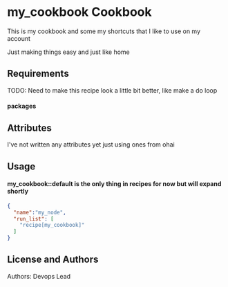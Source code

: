 my_cookbook Cookbook
====================
This is my cookbook and some my shortcuts that I like to use on my account

Just making things easy and just like home

Requirements
------------
TODO: Need to make this recipe look a little bit better, like make a do loop

#### packages


Attributes
----------
I've not written any attributes yet just using ones from ohai



Usage
-----
#### my_cookbook::default is the only thing in recipes for now but will expand shortly


```json
{
  "name":"my_node",
  "run_list": [
    "recipe[my_cookbook]"
  ]
}
```


License and Authors
-------------------
Authors: Devops Lead
